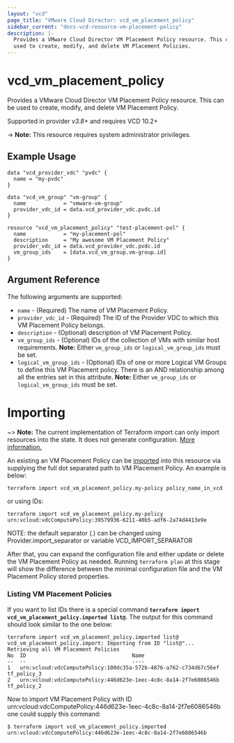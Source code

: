 ```yaml
---
layout: "vcd"
page_title: "VMware Cloud Director: vcd_vm_placement_policy"
sidebar_current: "docs-vcd-resource-vm-placement-policy"
description: |-
  Provides a VMware Cloud Director VM Placement Policy resource. This can be
  used to create, modify, and delete VM Placement Policies.
---
```


# vcd\_vm\_placement\_policy

Provides a VMware Cloud Director VM Placement Policy resource. This can be used to create, modify, and delete VM Placement Policy.

Supported in provider *v3.8+* and requires VCD 10.2+

-> **Note:** This resource requires system administrator privileges.

## Example Usage

```hcl
data "vcd_provider_vdc" "pvdc" {
  name = "my-pvdc"
}

data "vcd_vm_group" "vm-group" {
  name            = "vmware-vm-group"
  provider_vdc_id = data.vcd_provider_vdc.pvdc.id
}

resource "vcd_vm_placement_policy" "test-placement-pol" {
  name            = "my-placement-pol"
  description     = "My awesome VM Placement Policy"
  provider_vdc_id = data.vcd_provider_vdc.pvdc.id
  vm_group_ids    = [data.vcd_vm_group.vm-group.id]
}
```
## Argument Reference

The following arguments are supported:

* `name` - (Required) The name of VM Placement Policy.
* `provider_vdc_id` - (Required) The ID of the Provider VDC to which this VM Placement Policy belongs.
* `description` - (Optional) description of VM Placement Policy.
* `vm_group_ids` - (Optional) IDs of the collection of VMs with similar host requirements. **Note:** Either `vm_group_ids` or `logical_vm_group_ids` must be set.
* `logical_vm_group_ids` - (Optional) IDs of one or more Logical VM Groups to define this VM Placement policy. There is an AND relationship among all the entries set in this attribute. **Note:** Either `vm_group_ids` or `logical_vm_group_ids` must be set.

# Importing

~> **Note:** The current implementation of Terraform import can only import resources into the state.
It does not generate configuration. [More information.](https://www.terraform.io/docs/import/)

An existing an VM Placement Policy can be [imported][docs-import] into this resource
via supplying the full dot separated path to VM Placement Policy. An example is
below:

```
terraform import vcd_vm_placement_policy.my-policy policy_name_in_vcd
```
or using IDs:
```
terraform import vcd_vm_placement_policy.my-policy urn:vcloud:vdcComputePolicy:39579936-6211-40b5-adf6-2a74d4413e9e
```

NOTE: the default separator (.) can be changed using Provider.import_separator or variable VCD_IMPORT_SEPARATOR

[docs-import]:https://www.terraform.io/docs/import/

After that, you can expand the configuration file and either update or delete the VM Placement Policy as needed. Running `terraform plan`
at this stage will show the difference between the minimal configuration file and the VM Placement Policy stored properties.

### Listing VM Placement Policies

If you want to list IDs there is a special command **`terraform import vcd_vm_placement_policy.imported list@`**. 
The output for this command should look similar to the one below:

```
terraform import vcd_vm_placement_policy.imported list@
vcd_vm_placement_policy.import: Importing from ID "list@"...
Retrieving all VM Placement Policies
No	ID									Name	
--	--									----	
1	urn:vcloud:vdcComputePolicy:100dc35a-572b-4876-a762-c734d67c56ef	tf_policy_3
2	urn:vcloud:vdcComputePolicy:446d623e-1eec-4c8c-8a14-2f7e6086546b	tf_policy_2

```

Now to import VM Placement Policy with ID urn:vcloud:vdcComputePolicy:446d623e-1eec-4c8c-8a14-2f7e6086546b one could supply this command:

```shell
$ terraform import vcd_vm_placement_policy.imported urn:vcloud:vdcComputePolicy:446d623e-1eec-4c8c-8a14-2f7e6086546b
```
